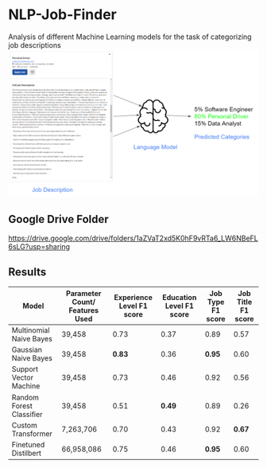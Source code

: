 # NLP-Job-Finder
Analysis of different Machine Learning models for the task of categorizing job descriptions
![Diagram of Data Flow](https://raw.githubusercontent.com/ShohamWeiss/NLP-Job-Finder/main/Graphs/general_diagram.png?token=GHSAT0AAAAAACAZNVMNPQ2JVGKCF2CBCPHMZCO6FQQ)

## Google Drive Folder
https://drive.google.com/drive/folders/1aZVaT2xd5K0hF9vRTa6_LW6NBeFL6sLG?usp=sharing

## Results
| Model  |Parameter Count/ Features Used | Experience Level F1 score | Education Level F1 score | Job Type F1 score | Job Title F1 score |
| ------------- | ------------- | ------------- | ------------- | ------------- | ------------- |
| Multinomial Naive Bayes | 39,458 | 0.73 | 0.37 | 0.89 | 0.57 |
| Gaussian Naive Bayes | 39,458 | **0.83** | 0.36 | **0.95** | 0.60 |
| Support Vector Machine | 39,458 | 0.73 | 0.46 | 0.92 | 0.56 |
| Random Forest Classifier | 39,458 | 0.51 | **0.49** | 0.89 | 0.26 |
| Custom Transformer | 7,263,706 | 0.70 | 0.43 | 0.92 | **0.67** | 
| Finetuned Distilbert | 66,958,086 | 0.75| 0.46 | **0.95** | 0.60 |
